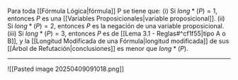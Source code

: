 Para toda [[Fórmula Lógica|fórmula]] P se tiene que:
(i) Si $long*(P)=1$, entonces $P$ es una [[Variables Proposicionales|variable proposicional]].
(ii) Si $long*(P)=2$, entonces $P$ es la negación de una variable proposicional.
(iii) Si $long*(P)=3$, entonces $P$ es de [[Lema 3.1 - Reglas#^cf1f55|tipo A o B]], y la [[Longitud Modificada de una Fórmula|longitud modificada]] de sus [[Árbol de Refutación|conclusiones]] es menor que $long*(P)$.
***
![[Pasted image 20250409091018.png]]